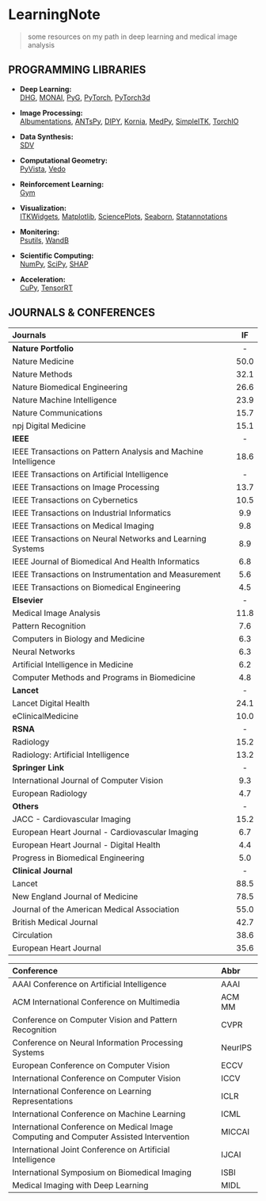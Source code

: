 # LearningNote
> some resources on my path in deep learning and medical image analysis
> 
## <span id = "program">PROGRAMMING LIBRARIES</span>

- **Deep Learning:**  
[DHG](https://deephypergraph.com/#/),
[MONAI](https://monai.io/),
[PyG](https://pyg.org/),
[PyTorch](https://pytorch.org/),
[PyTorch3d](https://pytorch3d.org/)

- **Image Processing:**  
[Albumentations](https://albumentations.ai/docs/getting_started/mask_augmentation/),
[ANTsPy](https://github.com/ANTsX/ANTsPy),
[DIPY](https://dipy.org/),
[Kornia](https://kornia.github.io//),
[MedPy](https://github.com/loli/medpy),
[SimpleITK](https://simpleitk.org/),
[TorchIO](https://torchio.readthedocs.io/)

- **Data Synthesis:**  
[SDV](https://github.com/sdv-dev/SDV)

- **Computational Geometry:**  
[PyVista](https://docs.pyvista.org/), 
[Vedo](https://vedo.embl.es/)

- **Reinforcement Learning:**  
[Gym](https://gym.openai.com/)

- **Visualization:**  
[ITKWidgets](https://itkwidgets.readthedocs.io/en/latest/),
[Matplotlib](https://matplotlib.org/stable/), 
[SciencePlots](https://github.com/garrettj403/SciencePlots),
[Seaborn](https://seaborn.pydata.org/),
[Statannotations](https://github.com/trevismd/statannotations)

- **Monitering:**  
[Psutils](https://github.com/giampaolo/psutil),
[WandB](https://wandb.ai/site)

- **Scientific Computing:**  
[NumPy](https://numpy.org/),
[SciPy](https://scipy.org/),
[SHAP](https://shap.readthedocs.io/en/latest/)

- **Acceleration:**  
[CuPy](https://cupy.dev/),
[TensorRT](https://developer.nvidia.com/tensorrt)


## <span id = "journal">JOURNALS & CONFERENCES</span>

| Journals                                                       |  IF  |
|:---------------------------------------------------------------|:----:|
| **Nature Portfolio**                                           |  -   |
| Nature Medicine                                                | 50.0 |
| Nature Methods                                                 | 32.1 |
| Nature Biomedical Engineering                                  | 26.6 |
| Nature Machine Intelligence                                    | 23.9 |
| Nature Communications                                          | 15.7 |
| npj Digital Medicine                                           | 15.1 |
| **IEEE**                                                       |  -   |
| IEEE Transactions on Pattern Analysis and Machine Intelligence | 18.6 |
| IEEE Transactions on Artificial Intelligence                   |  -   |
| IEEE Transactions on Image Processing                          | 13.7 |
| IEEE Transactions on Cybernetics                               | 10.5 | 
| IEEE Transactions on Industrial Informatics                    | 9.9  |
| IEEE Transactions on Medical Imaging                           | 9.8  |
| IEEE Transactions on Neural Networks and Learning Systems      | 8.9  |
| IEEE Journal of Biomedical And Health Informatics              | 6.8  |
| IEEE Transactions on Instrumentation and Measurement           | 5.6  |
| IEEE Transactions on Biomedical Engineering                    | 4.5  | 
| **Elsevier**                                                   |  -   |
| Medical Image Analysis                                         | 11.8 | 
| Pattern Recognition                                            | 7.6  |
| Computers in Biology and Medicine                              | 6.3  |
| Neural Networks                                                | 6.3  |
| Artificial Intelligence in Medicine                            | 6.2  |
| Computer Methods and Programs in Biomedicine                   | 4.8  |
| **Lancet**                                                     |  -   |
| Lancet Digital Health                                          | 24.1 |
| eClinicalMedicine                                              | 10.0 |
| **RSNA**                                                       |  -   |
| Radiology                                                      | 15.2 | 
| Radiology: Artificial Intelligence                             | 13.2 |
| **Springer Link**                                              |  -   |
| International Journal of Computer Vision                       | 9.3  |
| European Radiology                                             | 4.7  |
| **Others**                                                     |  -   |
| JACC - Cardiovascular Imaging                                  | 15.2 |
| European Heart Journal - Cardiovascular Imaging                | 6.7  |
| European Heart Journal - Digital Health                        | 4.4  |
| Progress in Biomedical Engineering                             | 5.0  |
| **Clinical Journal**                                           |  -   |
| Lancet                                                         | 88.5 |
| New England Journal of Medicine                                | 78.5 |
| Journal of the American Medical Association                    | 55.0 |
| British Medical Journal                                        | 42.7 |
| Circulation                                                    | 38.6 |
| European Heart Journal                                         | 35.6 |




| Conference                                                                             | Abbr    |
|:---------------------------------------------------------------------------------------|:--------|
| AAAI Conference on Artificial Intelligence                                             | AAAI    |
| ACM International Conference on Multimedia                                             | ACM MM  |
| Conference on Computer Vision and Pattern Recognition                                  | CVPR    |
| Conference on Neural Information Processing Systems                                    | NeurIPS |
| European Conference on Computer Vision                                                 | ECCV    |
| International Conference on Computer Vision                                            | ICCV    |
| International Conference on Learning Representations                                   | ICLR    |
| International Conference on Machine Learning                                           | ICML    |
| International Conference on Medical Image Computing and Computer Assisted Intervention | MICCAI  |
| International Joint Conference on Artificial Intelligence                              | IJCAI   |
| International Symposium on Biomedical Imaging                                          | ISBI    |
| Medical Imaging with Deep Learning                                                     | MIDL    |




